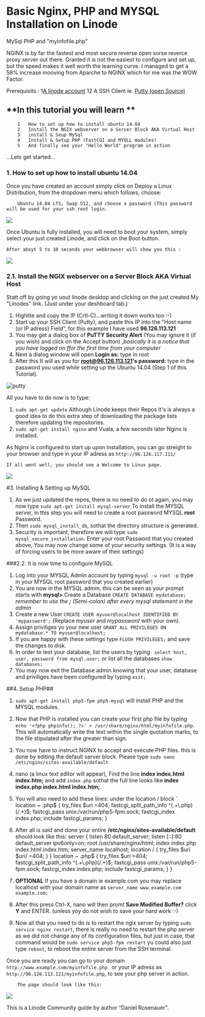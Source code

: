 # Basic Nginx, PHP and MYSQL Installation on Linode
MySql PHP and "myinfofile.php"

NGINX is by far the fastest and most secure reverse open sorse reverce proxy server out there. Granted it is not the easiest to configure and set up, but the speed makes it well worth the learning curve. I managed to get a 58% increase mooving from Aparche to NGINX which for me was the WOW Factor. 

Prerequisits : 
1[A linode account](https://www.linode.com/)
12 A SSH Client ie. [Putty (open Source)](http://www.putty.org/)

## **In this tutorial you will learn **

		1	How to set up how to install ubuntu 14.04
        2	Install the NGIX webserver on a Server Block AKA Virtual Host
        3	install & Seup MySql
        4	Install & Setup PHP (FastCGI and MYQLL modules)
        5	And finally see your "Hello World" program in action

...Lets get started...

### 1. How to set up how to install ubuntu 14.04

Once you have created an account simply click on Deploy a Linux Distribution, from the dropdown menu which follows, choose:

		Ubuntu 14.04 LTS, Swap 512, and choose a password (This password will be used for your ssh root login.
   
   
![](http://thunderthrasher.com/deploy.png)

Once Ubuntu is fully installed, you will need to boot your system, simply select your just created Linode, and click on the Boot button.

	After aboyt 5 to 10 seconds your webbrowser will show you this :
    
![](http://thunderthrasher.com/installed.png)
        

### 2.1. Install the NGIX webserver on a Server Block AKA Virtual Host

Statt off by going yo uout linode desktop and clicking on the just created My "Linodes" link.  (Just under your deshboard tab.)

1. Highlite and copy the IP (Crtl-C)...writing it down works too :-)
2. Start up your SSH Client (Putty), and paste this IP into the "Host name (or IP adress) Field", for this example I have used **96.126.113.121** 
3. You may get a dialog box of **PuTTY Security Alert** (You may ignore it (if you wish) and click on the Accept button) ,*basically it is a notice that you have logged on ffor the first time from your computer*
4. Next a dialog window will open **Login as:** type in root
5. After this It will as you for **root@96.126.113.121's password:** type in the password you used while setting up the Ubuntu 14.04 (Step 1 of this Tutorial).

![putty](http://thunderthrasher.com/putty1.png)

All you have to do now is to type:

1. `sudo apt-get update` Although Linode keeps their Repos it's is always a good idea to do this extra step of downloading the package lists therefore updating the repositories.
2. `sudo apt-get install nginx` and Vuala, a few seconds later Nginx is installed.

As Nginx is configured to start up upon installation, you can go streight to your browser and type in your IP adress as `http://96.126.117.111/`

	If all went well, you should see a Welcome to Linux page.
    
![](http://thunderthrasher.com/nginx1.png)
   
#3. Installing & Setting up MySQL

1. As we just updated the repos, there is no need to do ot again, you may now type `sudo apt-get install mysql-server` To install the MYSQL server, in this step you will need to create a root password MYSQL **root** Password.  
2. Then `sudo mysql_install_db`, sothat the directory structure is generated.
3. Security is important, therefore we will type `sudo mysql_secure_installation`. Enter your root Password that you created above, You may now change some of your security settings. (It is a way of forcing users to be more aware of their settings)

###2.2. It is now time to configure MySQL 

1.  Log into your MYSQL Admin account by typing `mysql -u root -p` (type in your MYSQL root password that you created earlier)
2.  You are now in the MYSQL admin, this can be seen as your prompt starts with **mysql>** Create a Database `CREATE DATABASE mydatabase;` *remember to use the **;** (Semi-colon) after every mysql statement in the admin*
3.  Create a new User `CREATE USER myuser@localhost IDENTIFIED BY 'mypassword';` (Replace *myuser* and *mypassword* with your own).
4.  Assign priviliges yo your new user `GRANT ALL PRIVILEGES ON mydatabase.* TO myuser@localhost;`
4.  If you are happy with these settings type `FLUSH PRIVILEGES;` and save the changes to disk.
5.  In order to test your database, list the users by typing ` select host, user, password from mysql.user;` or list all the databases `show databases;`
6.  You may now exit the Database admin knowing that your user, database and priviliges have been configured by typing `exit;`

##4. Setup PHP##

1. `sudo apt-get install php5-fpm php5-mysql` will install PHP and the MYSQL modules.
2. Now that PHP is installed you can create your first php file by typing `echo '<?php phpinfo(); ?>' > /usr/share/nginx/html/myinfofile.php`. This will automatically write the text within the single quotation marks, to the file stipulated after the greater than sign.
3. You now have to instruct NGINX to accept and execute PHP files. this is done by editing the default server block. Please type `sudo nano /etc/nginx/sites-available/default`
3.  nano (a linux text editor will appear), Find the line **index index.html index.htm;** and add `index.php` sothat the full line looks like **index index.php index.html index.htm;**. 
4.  You will also need to add these lines: under the location / block
`    	
		location ~ \.php$ {
        try_files $uri =404;
        fastcgi_split_path_info ^(.+\.php)(/.+)$;
        fastcgi_pass unix:/var/run/php5-fpm.sock;
        fastcgi_index index.php;
        include fastcgi_params;
    	}
        
4.  After all is said and done your entire **/etc/nginx/sites-available/default** should look like this:
		server {
    		listen 80 default_server;
    		listen [::]:80 default_server ipv6only=on;
    		root /usr/share/nginx/html;
    		index index.php index.html index.htm;
    		server_name localhost;
		location / {
        	try_files $uri $uri/ =404;
    		}
    	}
    	location ~ \.php$ {
        	try_files $uri =404;
        	fastcgi_split_path_info ^(.+\.php)(/.+)$;
        	fastcgi_pass unix:/var/run/php5-fpm.sock;
        	fastcgi_index index.php;
        	include fastcgi_params;
	    	}
		}


5.  **OPTIONAL** If you have a domain ie example.com you may replace localhost with your domain name as `server_name www.example.com example.com;`
6.  After this press Ctrl-X, nano will then promt **Save Modified Buffer?** click **Y** and ENTER. (unless yoy do not wish to save your hard work :-)
7.  Now all that you need to do is to restart the ngix server by typing `sudo service nginx restart`, there is really no need to restart the php server as we did not change any of its configuration files, but just in case, that command would be `sudo service php5-fpm restart` yu could also just type `reboot`, to reboot the entire server from the SSH terminal.

Once you are ready you can go to your domain `http://www.example.com/myinfofile.php ` or your IP adress as `http://96.126.113.121/myinfofile.php`, to see your php server in action. 
		
       	The page should look like this: 
![](http://thunderthrasher.com/phpini.png)

This is a Linode Community guide by author “Daniel Rosenauer".











